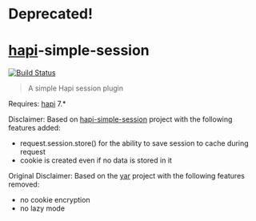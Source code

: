 # Deprecated!

# [**hapi**](https://github.com/hapijs/hapi)-simple-session

[![Build Status](https://secure.travis-ci.org/avaly/hapi-simple-session.png)](http://travis-ci.org/hapijs/hapi-simple-session)

> A simple Hapi session plugin

Requires: [hapi](https://github.com/hapijs/hapi) 7.*

Disclaimer: Based on [hapi-simple-session](https://github.com/avaly/hapi-simple-session) project with the following features added:

- request.session.store() for the ability to save session to cache during request
- cookie is created even if no data is stored in it


Original Disclaimer: Based on the [yar](https://github.com/hapijs/yar) project with the following features removed:

- no cookie encryption
- no lazy mode
